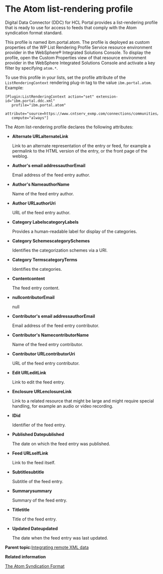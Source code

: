 # The Atom list-rendering profile 

Digital Data Connector \(DDC\) for HCL Portal provides a list-rendering profile that is ready to use for access to feeds that comply with the Atom syndication format standard.

This profile is named ibm.portal.atom. The profile is deployed as custom properties of the WP List Rendering Profile Service resource environment provider in the WebSphere® Integrated Solutions Console. To display the profile, open the Custom Properties view of that resource environment provider in the WebSphere Integrated Solutions Console and activate a key filter by specifying `atom.*`.

To use this profile in your lists, set the profile attribute of the `ListRenderingContext` rendering plug-in tag to the value `ibm.portal.atom`. Example:

```
[Plugin:ListRenderingContext action="set" extension-id="ibm.portal.ddc.xml" 
   profile="ibm.portal.atom" 
   attribute="source=https://www.cntserv_exmp.com/connections/communities/service/atom/catalog/public"
   compute="always"]
```

The Atom list-rendering profile declares the following attributes:

-   **Alternate URLalternateLink**

    Link to an alternate representation of the entry or feed, for example a permalink to the HTML version of the entry, or the front page of the weblog.

-   **Author's email addressauthorEmail**

    Email address of the feed entry author.

-   **Author's NameauthorName**

    Name of the feed entry author.

-   **Author URLauthorUri**

    URL of the feed entry author.

-   **Category LabelscategoryLabels**

    Provides a human-readable label for display of the categories.

-   **Category SchemescategorySchemes**

    Identifies the categorization schemes via a URI.

-   **Category TermscategoryTerms**

    Identifies the categories.

-   **Contentcontent**

    The feed entry content.

-   **nullcontributorEmail**

    null

-   **Contributor's email addressauthorEmail**

    Email address of the feed entry contributor.

-   **Contributor's NamecontributorName**

    Name of the feed entry contributor.

-   **Contributor URLcontributorUri**

    URL of the feed entry contributor.

-   **Edit URLeditLink**

    Link to edit the feed entry.

-   **Enclosure URLenclosureLink**

    Link to a related resource that might be large and might require special handling, for example an audio or video recording.

-   **IDid**

    Identifier of the feed entry.

-   **Published Datepublished**

    The date on which the feed entry was published.

-   **Feed URLselfLink**

    Link to the feed itself.

-   **Subtitlesubtitle**

    Subtitle of the feed entry.

-   **Summarysummary**

    Summary of the feed entry.

-   **Titletitle**

    Title of the feed entry.

-   **Updated Dateupdated**

    The date when the feed entry was last updated.


**Parent topic:**[Integrating remote XML data ](../social/plrf_intgrt_rmt_xml.md)

**Related information**  


[The Atom Syndication Format](http://www.ietf.org/rfc/rfc4287)


